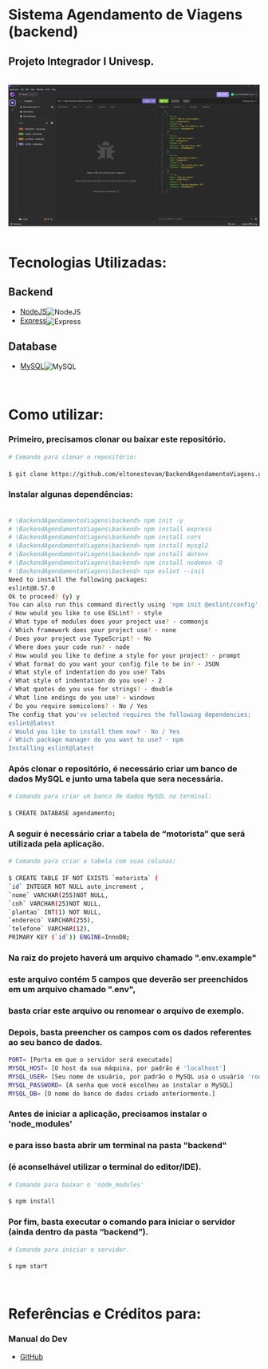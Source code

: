 # Sistema Agendamento de Viagens (backend)

## Projeto Integrador I Univesp.

<br>
 <img align="center" src="backend/src/assets/img/1.jpeg" />

<br>
<br>
 
# Tecnologias Utilizadas:

## Backend

- <a href="https://nodejs.org/en/"> NodeJS</a><img align="center" alt="NodeJS" height="20" width="30" src="https://cdn.jsdelivr.net/gh/devicons/devicon/icons/nodejs/nodejs-original.svg">
- <a href="https://expressjs.com/">Express</a><img align="center" alt="Express" height="20" width="30" src="https://cdn.jsdelivr.net/gh/devicons/devicon/icons/express/express-original.svg">

## Database

- <a href="https://www.mysql.com/">MySQL</a><img align="center" alt="MySQL" height="20" width="30" src="https://cdn.jsdelivr.net/gh/devicons/devicon/icons/mysql/mysql-original.svg">

<br>

# Como utilizar:

### Primeiro, precisamos clonar ou baixar este repositório.

```bash
# Comando para clonar o repositório:

$ git clone https://github.com/eltonestevam/BackendAgendamentoViagens.git
```

### Instalar algunas dependências:

```bash

# \BackendAgendamentoViagens\backend> npm init -y
# \BackendAgendamentoViagens\backend> npm install express
# \BackendAgendamentoViagens\backend> npm install cors
# \BackendAgendamentoViagens\backend> npm install mysql2
# \BackendAgendamentoViagens\backend> npm install dotenv
# \BackendAgendamentoViagens\backend> npm install nodemon -D
# \BackendAgendamentoViagens\backend> npx eslint --init
Need to install the following packages:
eslint@8.57.0
Ok to proceed? (y) y
You can also run this command directly using 'npm init @eslint/config'.
√ How would you like to use ESLint? · style
√ What type of modules does your project use? · commonjs
√ Which framework does your project use? · none
√ Does your project use TypeScript? · No
√ Where does your code run? · node
√ How would you like to define a style for your project? · prompt
√ What format do you want your config file to be in? · JSON
√ What style of indentation do you use? Tabs
√ What style of indentation do you use? · 2
√ What quotes do you use for strings? · double
√ What line endings do you use? · windows
√ Do you require semicolons? · No / Yes
The config that you've selected requires the following dependencies:
eslint@latest
√ Would you like to install them now? · No / Yes
√ Which package manager do you want to use? · npm
Installing eslint@latest

```

### Após clonar o repositório, é necessário criar um banco de dados MySQL e junto uma tabela que sera necessária.

```bash
# Comando para criar um banco de dados MySQL no terminal:

$ CREATE DATABASE agendamento;
```

### A seguir é necessário criar a tabela de “motorista” que será utilizada pela aplicação.

```bash
# Comando para criar a tabela com suas colunas:

$ CREATE TABLE IF NOT EXISTS `motorista` (
`id` INTEGER NOT NULL auto_increment ,
`nome` VARCHAR(255)NOT NULL,
`cnh` VARCHAR(25)NOT NULL,
`plantao` INT(1) NOT NULL,
`endereco` VARCHAR(255),
`telefone` VARCHAR(12),
PRIMARY KEY (`id`)) ENGINE=InnoDB;
```

### Na raiz do projeto haverá um arquivo chamado ".env.example"

### este arquivo contém 5 campos que deverão ser preenchidos em um arquivo chamado ".env",

### basta criar este arquivo ou renomear o arquivo de exemplo.

### Depois, basta preencher os campos com os dados referentes ao seu banco de dados.

```bash
PORT= [Porta em que o servidor será executado]
MYSQL_HOST= [O host da sua máquina, por padrão é 'localhost']
MYSQL_USER= [Seu nome de usuário, por padrão o MySQL usa o usuário 'root']
MYSQL_PASSWORD= [A senha que você escolheu ao instalar o MySQL]
MYSQL_DB= [O nome do banco de dados criado anteriormente.]
```

### Antes de iniciar a aplicação, precisamos instalar o 'node_modules'

### e para isso basta abrir um terminal na pasta "backend"

### (é aconselhável utilizar o terminal do editor/IDE).

```bash
# Comando para baixar o 'node_modules'

$ npm install
```

### Por fim, basta executar o comando para iniciar o servidor (ainda dentro da pasta “backend”).

```bash
# Comando para iniciar o servidor.

$ npm start
```

<br>

# Referências e Créditos para:

### Manual do Dev

- <a href="https://github.com/manualdodev"> GitHub
